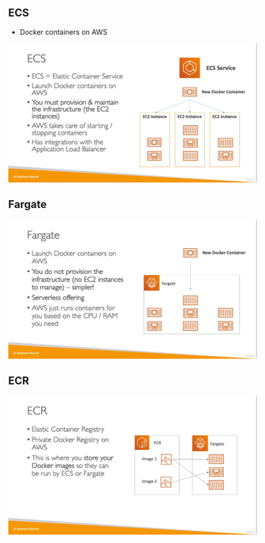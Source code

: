 ## ECS
* Docker containers on AWS 

![](img/ecs.png)  

## Fargate
![](img/fargate.png)  

## ECR
![](img/ECR.png)  

